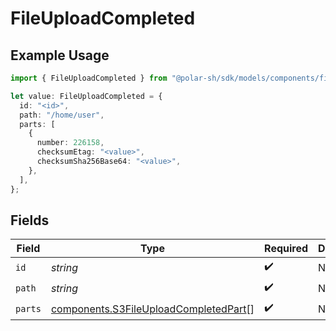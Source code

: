 # FileUploadCompleted

## Example Usage

```typescript
import { FileUploadCompleted } from "@polar-sh/sdk/models/components/fileuploadcompleted.js";

let value: FileUploadCompleted = {
  id: "<id>",
  path: "/home/user",
  parts: [
    {
      number: 226158,
      checksumEtag: "<value>",
      checksumSha256Base64: "<value>",
    },
  ],
};
```

## Fields

| Field                                                                                          | Type                                                                                           | Required                                                                                       | Description                                                                                    |
| ---------------------------------------------------------------------------------------------- | ---------------------------------------------------------------------------------------------- | ---------------------------------------------------------------------------------------------- | ---------------------------------------------------------------------------------------------- |
| `id`                                                                                           | *string*                                                                                       | :heavy_check_mark:                                                                             | N/A                                                                                            |
| `path`                                                                                         | *string*                                                                                       | :heavy_check_mark:                                                                             | N/A                                                                                            |
| `parts`                                                                                        | [components.S3FileUploadCompletedPart](../../models/components/s3fileuploadcompletedpart.md)[] | :heavy_check_mark:                                                                             | N/A                                                                                            |